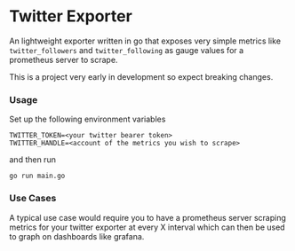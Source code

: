 # Twitter Exporter

An lightweight exporter written in go that exposes very simple metrics like `twitter_followers` and `twitter_following` as gauge values for a prometheus server to scrape.

This is a project very early in development so expect breaking changes.

### Usage

Set up the following environment variables 

```
TWITTER_TOKEN=<your twitter bearer token>
TWITTER_HANDLE=<account of the metrics you wish to scrape>
```

and then run 

```
go run main.go
```

### Use Cases
A typical use case would require you to have a prometheus server scraping metrics for your twitter exporter at every X interval which can then be used to graph on dashboards like grafana.
